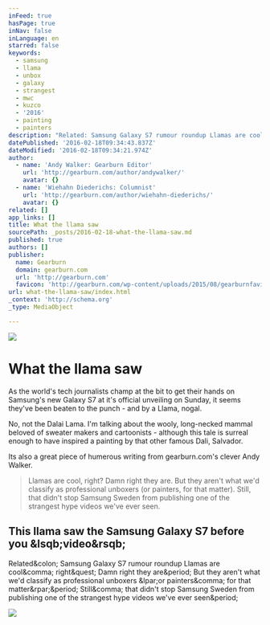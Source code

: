 ```yaml
---
inFeed: true
hasPage: true
inNav: false
inLanguage: en
starred: false
keywords:
  - samsung
  - llama
  - unbox
  - galaxy
  - strangest
  - mwc
  - kuzco
  - '2016'
  - painting
  - painters
description: "Related: Samsung Galaxy S7 rumour roundup Llamas are cool, right? Damn right they are. But they aren't what we'd classify as professional unboxers (or painters, for that matter). Still, that didn't stop Samsung Sweden from publishing one of the strangest hype videos we've ever seen."
datePublished: '2016-02-18T09:34:43.837Z'
dateModified: '2016-02-18T09:34:21.974Z'
author:
  - name: 'Andy Walker: Gearburn Editor'
    url: 'http://gearburn.com/author/andywalker/'
    avatar: {}
  - name: 'Wiehahn Diederichs: Columnist'
    url: 'http://gearburn.com/author/wiehahn-diederichs/'
    avatar: {}
related: []
app_links: []
title: What the llama saw
sourcePath: _posts/2016-02-18-what-the-llama-saw.md
published: true
authors: []
publisher:
  name: Gearburn
  domain: gearburn.com
  url: 'http://gearburn.com'
  favicon: 'http://gearburn.com/wp-content/uploads/2015/08/gearburnfavicon.jpg'
url: what-the-llama-saw/index.html
_context: 'http://schema.org'
_type: MediaObject

---
```

![](https://the-grid-user-content.s3-us-west-2.amazonaws.com/22492084-6d0c-4869-8d83-2347a5bed89b.jpg)

# What the llama saw

As the world's tech journalists champ at the bit to get their hands on Samsung's new Galaxy S7 at it's official unveiling on Sunday, it seems they've been beaten to the punch - and by a Llama, nogal.

No, not the Dalai Lama. I'm talking about the wooly, long-necked mammal beloved of sweater makers and cartoonists - although this tale is surreal enough to have inspired a painting by that other famous Dali, Salvador.

Its also a great piece of humerous writing from gearburn.com's clever Andy Walker.

> Llamas are cool, right? Damn right they are. But they aren't what we'd classify as professional unboxers (or painters, for that matter). Still, that didn't stop Samsung Sweden from publishing one of the strangest hype videos we've ever seen.

<article style=""><h1>This llama saw the Samsung Galaxy S7 before you &amp;lsqb;video&amp;rsqb;</h1><p>Related&amp;colon; Samsung Galaxy S7 rumour roundup Llamas are cool&amp;comma; right&amp;quest; Damn right they are&amp;period; But they aren't what we'd classify as professional unboxers &amp;lpar;or painters&amp;comma; for that matter&amp;rpar;&amp;period; Still&amp;comma; that didn't stop Samsung Sweden from publishing one of the strangest hype videos we've ever seen&amp;period;</p><img src="http://gearburn.com/wp-content/uploads/2016/02/Samsung-Galaxy-S7-llama-unboxing.jpg" /></article>